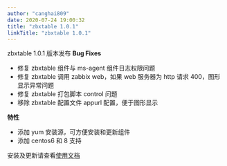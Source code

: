 ```yaml
---
author: "canghai809"
date: 2020-07-24 19:00:32
title: "zbxtable 1.0.1"
linkTitle: "zbxtable 1.0.1"
---
```


zbxtable 1.0.1 版本发布
**Bug Fixes**

- 修复 zbxtable 组件与 ms-agent 组件日志权限问题
- 修复 zbxtable 调用 zabbix web，如果 web 服务器为 http 请求 400，图形显示异常问题
- 修复 zbxtable 打包脚本 control 问题
- 移除 zbxtable 配置文件 appurl 配置，便于图形显示

**特性**

- 添加 yum 安装源，可方便安装和更新组件
- 添加 centos6 和 8 支持

安装及更新请查看[使用文档](/docs/)
